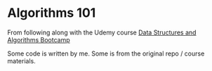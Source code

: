 # Algorithms 101
  
From following along with the Udemy course [Data Structures and Algorithms Bootcamp](https://www.udemy.com/course/data-structures-and-algorithms-bootcamp/)

Some code is written by me. Some is from the original repo / course materials.
